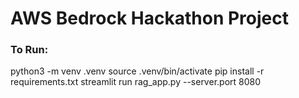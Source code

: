 # AWS Bedrock Hackathon Project


### To Run:
python3 -m venv .venv
source .venv/bin/activate
pip install -r requirements.txt
streamlit run rag_app.py --server.port 8080
